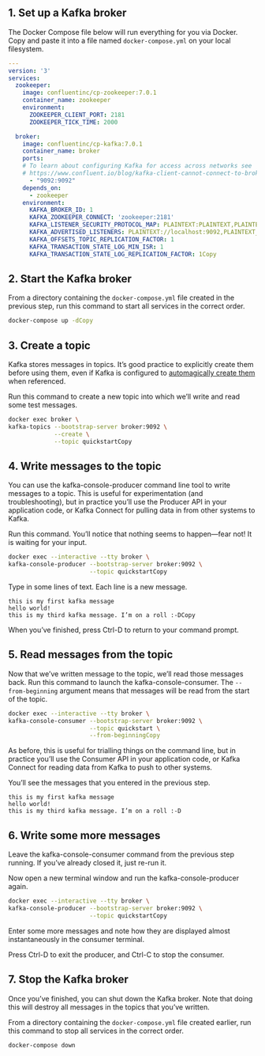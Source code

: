 ## 1. Set up a Kafka broker

The Docker Compose file below will run everything for you via Docker. Copy and paste it into a file named `docker-compose.yml` on your local filesystem.

```yaml
---
version: '3'
services:
  zookeeper:
    image: confluentinc/cp-zookeeper:7.0.1
    container_name: zookeeper
    environment:
      ZOOKEEPER_CLIENT_PORT: 2181
      ZOOKEEPER_TICK_TIME: 2000

  broker:
    image: confluentinc/cp-kafka:7.0.1
    container_name: broker
    ports:
    # To learn about configuring Kafka for access across networks see
    # https://www.confluent.io/blog/kafka-client-cannot-connect-to-broker-on-aws-on-docker-etc/
      - "9092:9092"
    depends_on:
      - zookeeper
    environment:
      KAFKA_BROKER_ID: 1
      KAFKA_ZOOKEEPER_CONNECT: 'zookeeper:2181'
      KAFKA_LISTENER_SECURITY_PROTOCOL_MAP: PLAINTEXT:PLAINTEXT,PLAINTEXT_INTERNAL:PLAINTEXT
      KAFKA_ADVERTISED_LISTENERS: PLAINTEXT://localhost:9092,PLAINTEXT_INTERNAL://broker:29092
      KAFKA_OFFSETS_TOPIC_REPLICATION_FACTOR: 1
      KAFKA_TRANSACTION_STATE_LOG_MIN_ISR: 1
      KAFKA_TRANSACTION_STATE_LOG_REPLICATION_FACTOR: 1Copy
```

## 2. Start the Kafka broker

From a directory containing the `docker-compose.yml` file created in the previous step, run this command to start all services in the correct order.

```bash
docker-compose up -dCopy
```

## 3. Create a topic

Kafka stores messages in topics. It’s good practice to explicitly create them before using them, even if Kafka is configured to [automagically create them](https://kafka.apache.org/documentation/#brokerconfigs_auto.create.topics.enable) when referenced.

Run this command to create a new topic into which we’ll write and read some test messages.

```bash
docker exec broker \
kafka-topics --bootstrap-server broker:9092 \
             --create \
             --topic quickstartCopy
```

## 4. Write messages to the topic

You can use the kafka-console-producer command line tool to write messages to a topic. This is useful for experimentation (and troubleshooting), but in practice you’ll use the Producer API in your application code, or Kafka Connect for pulling data in from other systems to Kafka.

Run this command. You’ll notice that nothing seems to happen—fear not! It is waiting for your input.

```bash
docker exec --interactive --tty broker \
kafka-console-producer --bootstrap-server broker:9092 \
                       --topic quickstartCopy
```

Type in some lines of text. Each line is a new message.

```text
this is my first kafka message
hello world!
this is my third kafka message. I’m on a roll :-DCopy
```

When you’ve finished, press Ctrl-D to return to your command prompt.

## 5. Read messages from the topic

Now that we’ve written message to the topic, we’ll read those messages back. Run this command to launch the kafka-console-consumer. The `--from-beginning` argument means that messages will be read from the start of the topic.

```bash
docker exec --interactive --tty broker \
kafka-console-consumer --bootstrap-server broker:9092 \
                       --topic quickstart \
                       --from-beginningCopy
```

As before, this is useful for trialling things on the command line, but in practice you’ll use the Consumer API in your application code, or Kafka Connect for reading data from Kafka to push to other systems.

You’ll see the messages that you entered in the previous step.

```
this is my first kafka message
hello world!
this is my third kafka message. I’m on a roll :-D
```

## 6. Write some more messages

Leave the kafka-console-consumer command from the previous step running. If you’ve already closed it, just re-run it.

Now open a new terminal window and run the kafka-console-producer again.

```bash
docker exec --interactive --tty broker \
kafka-console-producer --bootstrap-server broker:9092 \
                       --topic quickstartCopy
```

Enter some more messages and note how they are displayed almost instantaneously in the consumer terminal.

Press Ctrl-D to exit the producer, and Ctrl-C to stop the consumer.

## 7. Stop the Kafka broker

Once you’ve finished, you can shut down the Kafka broker. Note that doing this will destroy all messages in the topics that you’ve written.

From a directory containing the `docker-compose.yml` file created earlier, run this command to stop all services in the correct order.

```bash
docker-compose down
```